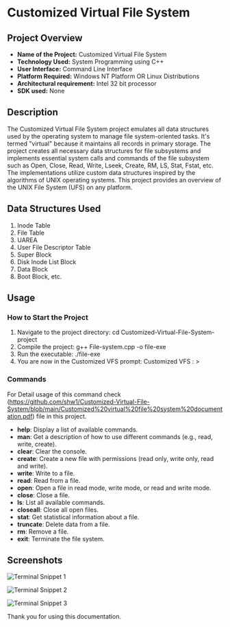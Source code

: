 # Customized Virtual File System

## Project Overview

- **Name of the Project:** Customized Virtual File System
- **Technology Used:** System Programming using C++
- **User Interface:** Command Line Interface
- **Platform Required:** Windows NT Platform OR Linux Distributions
- **Architectural requirement:** Intel 32 bit processor
- **SDK used:** None

## Description

The Customized Virtual File System project emulates all data structures used by the operating system to manage file system-oriented tasks. It's termed "virtual" because it maintains all records in primary storage. The project creates all necessary data structures for file subsystems and implements essential system calls and commands of the file subsystem such as Open, Close, Read, Write, Lseek, Create, RM, LS, Stat, Fstat, etc. The implementations utilize custom data structures inspired by the algorithms of UNIX operating systems. This project provides an overview of the UNIX File System (UFS) on any platform.

## Data Structures Used

1. Inode Table
2. File Table
3. UAREA
4. User File Descriptor Table
5. Super Block
6. Disk Inode List Block
7. Data Block
8. Boot Block, etc.

## Usage

### How to Start the Project

1. Navigate to the project directory:                                                                                                      cd Customized-Virtual-File-System-project
2. Compile the project:
g++ File-system.cpp -o file-exe
3. Run the executable:
./file-exe
4. You are now in the Customized VFS prompt:
Customized VFS : >

### Commands
For Detail usage of this command check (https://github.com/shw1/Customized-Virtual-File-System/blob/main/Customized%20virtual%20file%20system%20documentation.pdf) file in this project.

- **help**: Display a list of available commands.
- **man**: Get a description of how to use different commands (e.g., read, write, create).
- **clear**: Clear the console.
- **create**: Create a new file with permissions (read only, write only, read and write).
- **write**: Write to a file.
- **read**: Read from a file.
- **open**: Open a file in read mode, write mode, or read and write mode.
- **close**: Close a file.
- **ls**: List all available commands.
- **closeall**: Close all open files.
- **stat**: Get statistical information about a file.
- **truncate**: Delete data from a file.
- **rm**: Remove a file.
- **exit**: Terminate the file system.

## Screenshots

![Terminal Snippet 1](https://github.com/shw1/Customized-Virtual-File-System/assets/108781084/0c1c3646-a1c8-4eb7-b791-b4f5dd63be67)

![Terminal Snippet 2](https://github.com/shw1/Customized-Virtual-File-System/assets/108781084/6058a9ed-c932-437f-a9e0-01793ff93e0d)

![Terminal Snippet 3](https://github.com/shw1/Customized-Virtual-File-System/assets/108781084/a51a6b0f-4993-44e2-9eaa-ccf5f57b32bb)

Thank you for using this documentation.
